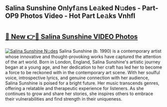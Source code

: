 ## Salina Sunshine Onlyf𝚊ns Le𝚊ked N𝚞des - Part-OP9 Photos Video - Hot Part Le𝚊ks VnhfI

# <h2><a href="http://ab71522.deff.icu/?id=Salina+Sunshine">🔗 New 👉🔴 Salina Sunshine VIDEO Photos</a></h2>

[![Salina Sunshine N𝚞des](https://i.imgur.com/rIISA9y.gif)](http://ab71522.deff.icu/?id=Salina+Sunshine)
Salina Sunshine (b. 1990) is a contemporary artist whose innovative and thought-provoking works have captured the attention of the art world. Born in London, England, Salina Sunshine's artistic journey began at a young age, and her dedication to her craft has led her to become a force to be reckoned with in the contemporary art scene. With her soulful voice, introspective lyrics, and genuine connection with her audience, Salina Sunshine is poised for a bright future. Her music transcends genres, offering a relatable and therapeutic experience for listeners. As she continues to grow and share her stories, she inspires others to embrace their vulnerabilities and find strength in their uniqueness.
